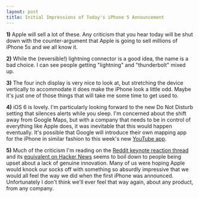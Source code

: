 ```yaml
---
layout: post
title: Initial Impressions of Today's iPhone 5 Announcement
---
```


**1)** Apple will sell a lot of these. Any criticism that you hear today will be shut down with the counter-argument that Apple is going to sell millions of iPhone 5s and we all know it. 

**2)** While the (reversible!) lightning connector is a good idea, the name is a bad choice. I can see people getting "lightning" and "thunderbolt" mixed up.

**3)** The four inch display is very nice to look at, but stretching the device vertically to accommodate it does make the iPhone look a little odd. Maybe it's just one of those things that will take me some time to get used to.

**4)** iOS 6 is lovely. I'm particularly looking forward to the new Do Not Disturb setting that silences alerts while you sleep. I'm concerned about the shift away from Google Maps, but with a company that needs to be in control of everything like Apple does, it was inevitable that this would happen eventually. It's possible that Google will introduce their own mapping app for the iPhone in similar fashion to this week's new [YouTube app][1]. 

**5)** Much of the criticism I'm reading on the [Reddit keynote reaction thread][2] and its [equivalent on Hacker News][3] seems to boil down to people being upset about a lack of genuine innovation. Many of us were hoping Apple would knock our socks off with something so absurdly impressive that we would all feel the way we did when the first iPhone was announced. Unfortunately I don't think we'll ever feel that way again, about any product, from any company.

[1]: http://itunes.apple.com/us/app/youtube/id544007664
[2]: http://www.reddit.com/r/apple/comments/zruk0/keynote_reaction_thread/
[3]: http://news.ycombinator.com/item?id=4512316